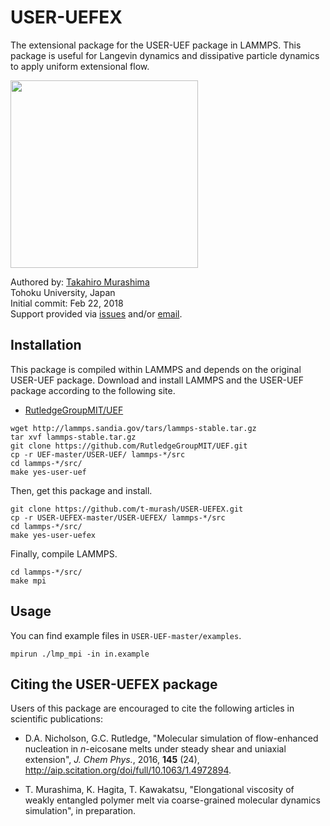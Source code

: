 # USER-UEFEX
The extensional package for the USER-UEF package in LAMMPS. This package is useful for Langevin dynamics and dissipative particle dynamics to apply uniform extensional flow.

<img src="https://github.com/t-murash/USER-UEFEX/blob/master/gif/movie.gif" width=300/>

Authored by:
[Takahiro Murashima](https://github.com/t-murash)<br>
Tohoku University, Japan<br>
Initial commit: Feb 22, 2018<br>
Support provided via [issues](https://github.com/t-murash/USER-UEFEX/issues) and/or [email](mailto:murasima@cmpt.phys.tohoku.ac.jp).

## Installation
This package is compiled within LAMMPS and depends on the original USER-UEF package.
Download and install LAMMPS and the USER-UEF package according to the following site.

* [RutledgeGroupMIT/UEF](https://github.com/RutledgeGroupMIT/UEF)

```
wget http://lammps.sandia.gov/tars/lammps-stable.tar.gz
tar xvf lammps-stable.tar.gz
git clone https://github.com/RutledgeGroupMIT/UEF.git
cp -r UEF-master/USER-UEF/ lammps-*/src
cd lammps-*/src/
make yes-user-uef
```

Then, get this package and install.

```
git clone https://github.com/t-murash/USER-UEFEX.git
cp -r USER-UEFEX-master/USER-UEFEX/ lammps-*/src
cd lammps-*/src/
make yes-user-uefex
```

Finally, compile LAMMPS.

```
cd lammps-*/src/
make mpi
```

## Usage
You can find example files in `USER-UEF-master/examples`.
```
mpirun ./lmp_mpi -in in.example
```

## Citing the USER-UEFEX package

Users of this package are encouraged to cite the following articles in scientific publications:

* D.A. Nicholson, G.C. Rutledge, "Molecular simulation of flow-enhanced nucleation in *n*-eicosane melts under steady shear and uniaxial extension", *J. Chem Phys.*, 2016, **145** (24), http://aip.scitation.org/doi/full/10.1063/1.4972894.

* T. Murashima, K. Hagita, T. Kawakatsu, "Elongational viscosity of weakly entangled polymer melt via coarse-grained molecular dynamics simulation", in preparation.
